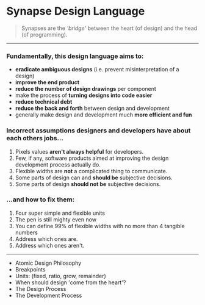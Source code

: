 # Synapse Design Language

> Synapses are the _'bridge'_ between the heart (of design) and the head (of programming).

-----

### Fundamentally, **this design language aims to:**

* **eradicate ambiguous designs** (i.e. prevent misinterpretation of a design)
* **improve the end product**
* **reduce the number of design drawings** per component
* make the process of **turning designs into code easier**
* **reduce technical debt**
* **reduce the back and forth** between design and development
* generally make design and development much **more efficient and fun**

### Incorrect assumptions designers and developers have about each others jobs...

1) Pixels values **aren't always helpful** for developers.
2) Few, if any, software products aimed at improving the design development process
   actually do.
3) Flexible widths are **not** a complicated thing to communicate.
4) Some parts of design can and **should be** subjective decisions.
5) Some parts of design **should not be** subjective decisions.

### ...and how to fix them:

1) Four super simple and flexible units
2) The pen is still mighty even now
3) You can define 99% of flexible widths with no more than 4 tangible numbers
4) Address which ones are.
5) Address which ones aren't.

-----

* Atomic Design Philosophy
* Breakpoints
* Units: (fixed, ratio, grow, remainder)
* When should design 'come from the heart'?
* The Design Process
* The Development Process
